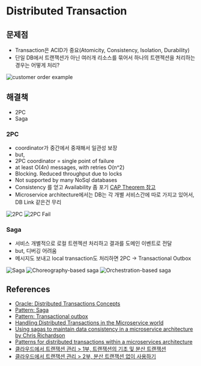 # Distributed Transaction

## 문제점
 - Transaction은 ACID가 중요(Atomicity, Consistency, Isolation, Durability)
 - 단일 DB에서 트랜잭션가 아닌 여러개 리소스를 묶어서 하나의 트랜젝션을 처리하는 경우는 어떻게 처리?

![customer order example](https://developers.redhat.com/blog/wp-content/uploads/2018/09/Untitled-UML-4.png)

## 해결책
 - 2PC
 - Saga

### 2PC
 - coordinator가 중간에서 중재해서 일관성 보장
 - but,
 - 2PC coordinator = single point of failure
 - at least O(4n) messages, with retries O(n^2)
 - Blocking. Reduced throughput due to locks
 - Not supported by many NoSql databases
 - Consistency 를 얻고 Availability 좀 포기 [CAP Theorem 참고](https://en.wikipedia.org/wiki/CAP_theorem)
 - Microservice architecture에서는 DB는 각 개별 서비스간에 따로 가지고 있어서, DB Link 같은건 무리

 ![2PC](https://developers.redhat.com/blog/wp-content/uploads/2018/09/Untitled-UML-6.png)
 ![2PC Fail](https://developers.redhat.com/blog/wp-content/uploads/2018/09/Untitled-UML-7.png)

### Saga
 - 서비스 개별적으로 로컬 트렌젝션 처리하고 결과를 도메인 이벤트로 전달
 - but, 디버깅 어려움
 - 메시지도 보내고 local transaction도 처리하면 2PC -> Transactional Outbox

 ![Saga](https://chrisrichardson.net/i/sagas/From_2PC_To_Saga.png)
 ![Choreography-based saga](https://chrisrichardson.net/i/sagas/Create_Order_Saga.png)
 ![Orchestration-based saga](https://chrisrichardson.net/i/sagas/Create_Order_Saga_Orchestration.png)

## References
 - [Oracle: Distributed Transactions Concepts](https://docs.oracle.com/cd/B19306_01/server.102/b14231/ds_txns.htm#CHDCFICE)
 - [Pattern: Saga](https://microservices.io/patterns/data/saga.html)
 - [Pattern: Transactional outbox](https://microservices.io/patterns/data/transactional-outbox.html)
 - [Handling Distributed Transactions in the Microservice world](https://medium.com/swlh/handling-transactions-in-the-microservice-world-c77b275813e0)
 - [Using sagas to maintain data consistency in a microservice architecture by Chris Richardson](https://www.youtube.com/watch?v=YPbGW3Fnmbc)
 - [Patterns for distributed transactions within a microservices architecture](https://developers.redhat.com/blog/2018/10/01/patterns-for-distributed-transactions-within-a-microservices-architecture/)
 - [클라우드에서 트랜잭션 관리 > 1부, 트랜잭션의 기초 및 분산 트랜잭션](https://developer.ibm.com/kr/cloud/2017/08/11/%ED%8A%B8%EB%9E%9C%EC%9E%AD%EC%85%98%EC%9D%98-%EA%B8%B0%EC%B4%88-%EB%B0%8F-%EB%B6%84%EC%82%B0-%ED%8A%B8%EB%9E%9C%EC%9E%AD%EC%85%98/)
 - [클라우드에서 트랜잭션 관리 > 2부, 분산 트랜잭션 없이 사용하기](https://developer.ibm.com/kr/developer-%EA%B8%B0%EC%88%A0-%ED%8F%AC%EB%9F%BC/2017/08/14/%EB%B6%84%EC%82%B0-%ED%8A%B8%EB%9E%9C%EC%9E%AD%EC%85%98-%EC%97%86%EC%9D%B4-%EC%82%AC%EC%9A%A9%ED%95%98%EA%B8%B0/)

